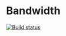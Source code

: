 # Bandwidth

[![Build status](https://secure.travis-ci.org/jaimegildesagredo/bandwidth.svg?branch=master)](http://travis-ci.org/jaimegildesagredo/bandwidth)
